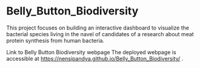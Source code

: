 # Belly_Button_Biodiversity

This project focuses on building an interactive dashboard to visualize the bacterial species living in the navel of candidates of a research about meat protein synthesis from human bacteria.

Link to Belly Button Biodiversity webpage
The deployed webpage is accessible at https://nensipandya.github.io/Belly_Button_Biodiversity/ .

